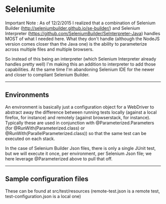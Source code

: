 # Seleniumite

Important Note : As of 12/2/2015 I realized that a combination of Selenium Builder (http://seleniumbuilder.github.io/se-builder/)
and Selenium Interpreter (https://github.com/SeleniumBuilder/SeInterpreter-Java) handles MOST of what I needed here.  What
they don't handle (although the NodeJS version comes closer than the Java one) is the ability to parameterize across
multiple files and multiple browsers.

So instead of this being an interpreter (which Selenium Interpreter already handles pretty well) I'm making this an
addition to interpreter to add those capabilities.  At the same time I'm abandoning Selenium IDE for the newer and
closer to compliant Selenium Builder.

---

## Environments

An environment is basically just a configuration object for a WebDriver to abstract away the difference between running
tests locally (against a local firefox, for instance) and remotely (against browserstack, for instance).  Typically
these are used in conjunction with @Parameterized.Parameters (for @RunWith(Parameterized.class) or 
@RunWith(ParallelParameterized.class)) so that the same test can be executed on each stack.

In the case of Selenium Builder Json files, there is only a single JUnit test, but we will execute it once, 
per environment, per Selenium Json file; we here leverage @Parameterized above to pull that off.

---

## Sample configuration files

These can be found at src/test/resources (remote-test.json is a remote test, test-configuration.json is a local one)



